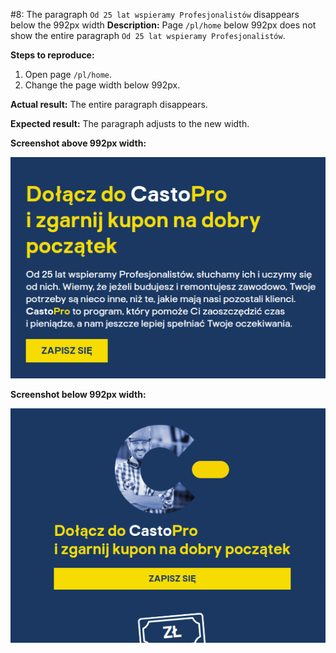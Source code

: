 #8: The paragraph `Od 25 lat wspieramy Profesjonalistów` disappears below the 992px width
**Description:** Page `/pl/home` below 992px does not show the entire paragraph `Od 25 lat wspieramy Profesjonalistów`.

**Steps to reproduce:**
1. Open page `/pl/home`.
2. Change the page width below 992px.

**Actual result:** The entire paragraph disappears.

**Expected result:** The paragraph adjusts to the new width.

**Screenshot above 992px width:**

![CastoPro08a](https://raw.githubusercontent.com/lukmarcus/Today-I-Learned/main/Test_Case_Studies/CastoPro/08a.png)

**Screenshot below 992px width:**

![CastoPro08b](https://raw.githubusercontent.com/lukmarcus/Today-I-Learned/main/Test_Case_Studies/CastoPro/08b.png)